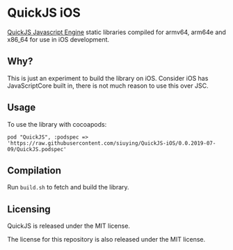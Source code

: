 # QuickJS iOS

[QuickJS Javascript Engine](https://bellard.org/quickjs/) static libraries compiled for armv64, arm64e and x86_64 for use in iOS development.

## Why?

This is just an experiment to build the library on iOS. Consider iOS has JavaScriptCore built in, there is not
much reason to use this over JSC.

## Usage

To use the library with cocoapods:

```
pod "QuickJS", :podspec => 'https://raw.githubusercontent.com/siuying/QuickJS-iOS/0.0.2019-07-09/QuickJS.podspec'

```

## Compilation

Run `build.sh` to fetch and build the library.

## Licensing

QuickJS is released under the MIT license.

The license for this repository is also released under the MIT license.